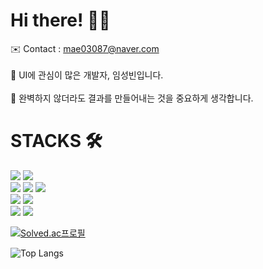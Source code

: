 # Hi there! 👋🏻

<span> ✉️ Contact : mae03087@naver.com </span> <br>
<br>
<span> 📱 UI에 관심이 많은 개발자, 임성빈입니다. </span> <br>
<br>
<span> 🔎 완벽하지 않더라도 결과를 만들어내는 것을 중요하게 생각합니다. </span>

# STACKS 🛠️
<div> 
  <img src="https://img.shields.io/badge/python-3776AB?style=for-the-badge&logo=python&logoColor=white">
  <img src="https://img.shields.io/badge/django-092E20?style=for-the-badge&logo=django&logoColor=white">
  <br>
  
  <img src="https://img.shields.io/badge/html5-E34F26?style=for-the-badge&logo=html5&logoColor=white"> 
  <img src="https://img.shields.io/badge/css-1572B6?style=for-the-badge&logo=css3&logoColor=white"> 
  <img src="https://img.shields.io/badge/javascript-F7DF1E?style=for-the-badge&logo=javascript&logoColor=black"> 
  <br>
  
  
  <img src="https://img.shields.io/badge/swift-F05138?style=for-the-badge&logo=swift&logoColor=white">
  <img src="https://img.shields.io/badge/firebase-FFCA28?style=for-the-badge&logo=firebase&logoColor=white">
  <br>
  
  <img src="https://img.shields.io/badge/github-181717?style=for-the-badge&logo=github&logoColor=white">
  <img src="https://img.shields.io/badge/git-F05032?style=for-the-badge&logo=git&logoColor=white">
  <br>
  
</div>
<span>

[![Solved.ac프로필](http://mazassumnida.wtf/api/v2/generate_badge?boj=clim03087)](https://solved.ac/clim03087)

![Top Langs](https://github-readme-stats.vercel.app/api/top-langs/?username=LimSB-dev&layout=compact&theme=dark&langs_count=8)
</span>
